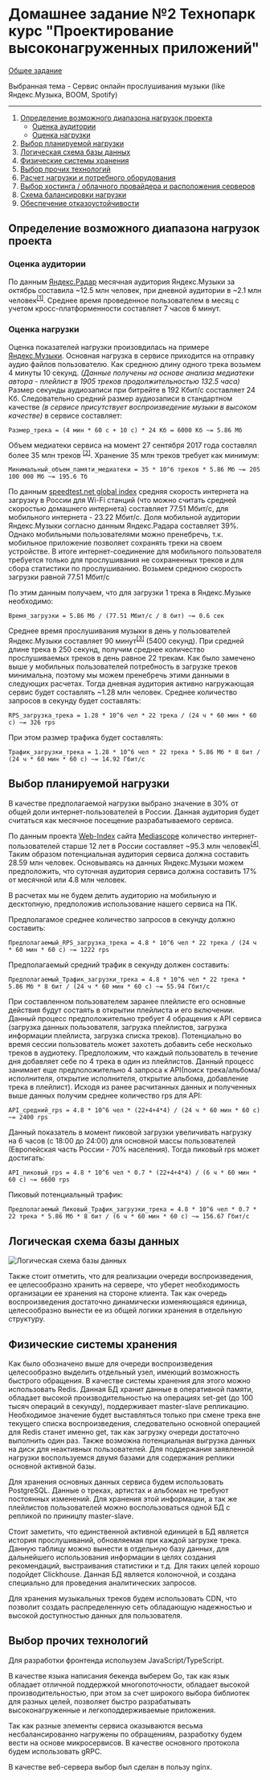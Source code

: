 # Домашнее задание №2 Технопарк курс "Проектирование высоконагруженных приложений"
[Общее задание](https://park.mail.ru/blog/topic/view/15123/)


 Выбранная тема - Сервис онлайн прослушивания музыки (like Яндекс.Музыка, BOOM, Spotify)

 -----

1. [Определение возможного диапазона нагрузок проекта](#Определение-возможного-диапазона-нагрузок-проекта)
    * [Оценка аудитории](#Оценка-аудитории)
    * [Оценка нагрузки](#Оценка-нагрузки)
2. [Выбор планируемой нагрузки](#Выбор-планируемой-нагрузки)
3. [Логическая схема базы данных](#Логическая-схема-базы-данных)
4. [Физические системы хранения](#Физические-системы-хранения)
5. [Выбор прочих технологий](#Выбор-прочих-технологий)
6. [Расчет нагрузки и потребного оборудования]()
7. [Выбор хостинга / облачного провайдера и расположения серверов]()
8. [Схема балансировки нагрузки]()
9. [Обеспечение отказоустойчивости]()

## Определение возможного диапазона нагрузок проекта

### Оценка аудитории 
 По данным [Яндекс.Радар](https://radar.yandex.ru/) месячная аудитория Яндекс.Музыки за октябрь составила ~12.5 млн человек, при дневной аудитории в ~2.1 млн человек<sup>[[1]](https://radar.yandex.ru/yandex?month=2020-10)</sup>. Среднее время проведенное пользователем в месяц с учетом кросс-платформенности составляет 7 часов 6 минут.

### Оценка нагрузки

Оценка показателей нагрузки произовдилась на примере [Яндекс.Музыки](https://music.yandex.ru/). Основная нагрузка в сервисе приходится на отправку аудио файлов пользователю. Как среднюю длину одного трека возьмем 4 минуты 10 секунд. *(Данные получены на основе анализа медиатеки автора - плейлист в 1905 треков продолжительностью 132.5 часа)* Размер секунды аудиозаписи при битрейте в 192 Кбит/с составляет 24 Кб. Следовательно средний размер аудиозаписи в стандартном качестве *(в сервисе присутствует воспроизведение музыки в высоком качестве)* в сервисе составляет:

`Размер_трека = (4 мин * 60 с + 10 с) * 24 Кб = 6000 Кб ~= 5.86 Мб`

Объем медиатеки сервиса на момент 27 сентября 2017 года составлял более 35 млн треков <sup>[[2]](https://www.interfax.ru/business/580802)</sup>. Хранение 35 млн треков требует как минимум:

`Минимальный_объем_памяти_медиатеки = 35 * 10^6 треков * 5.86 Мб ~= 205 100 000 Мб ~= 195.6 Тб`

По данным [speedtest.net global index](https://www.speedtest.net/global-index) средняя скорость интернета на загрузку в России для Wi-Fi станций (что можно считать средней скоростью домашнего интернета) составляет 77.51 Мбит/с, для мобильного интернета - 23.22 Мбит/с. Доля мобильной аудитории Яндекс.Музыки согласно данным Яндекс.Радара составляет 39%. Однако мобильными пользователями можно пренебречь, т.к. мобильное приложение позволяет сохранять треки на своем устройстве. В итоге интернет-соединение для мобильного пользователя требуется только для прослушивания не сохраненных треков и для сбора статистики по прослушиванию. Возьмем среднюю скорость загрузки равной 77.51 Мбит/с

По этим данным получаем, что для загрузки 1 трека в Яндекс.Музыке необходимо:

`Время_загрузки = 5.86 Мб / (77.51 Мбит/с / 8 бит) ~= 0.6 сек`

Среднее время прослушивания музыки в день у пользователей Яндекс.Музыки составляет 90 минут<sup>[[3]](https://rg.ru/2020/03/26/kakuiu-muzyku-predpochitaiut-slushat-rossiiane-na-karantine.html)</sup> (5400 секунд). При средней длине трека в 250 секунд, получим среднее количество прослушиваемых треков в день равное 22 трекам. Как было замечено выше у мобильных пользователей потребность в загрузке треков минимальна, поэтому мы можем пренебречь этими данными в следующих расчетах. Тогда дневная аудитория активно нагружающая сервис будет составлять ~1.28 млн человек. Среднее количество запросов в секунду будет составлять: 

`RPS_загрузка_трека = 1.28 * 10^6 чел * 22 трека / (24 ч * 60 мин * 60 с) ~= 326 rps`

При этом размер трафика будет составлять:

`Трафик_загрузки_трека = 1.28 * 10^6 чел * 22 трека * 5.86 Мб * 8 бит / (24 ч * 60 мин * 60 с) ~= 14.92 Гбит/с`

## Выбор планируемой нагрузки

В качестве предполагаемой нагрузки выбрано значение в 30% от общей доли интернет-пользователей в России. Данная аудитория будет считаться как месячное посещение разрабатываемого сервиса. 

По данным проекта [Web-Index](https://webindex.mediascope.net/) сайта [Mediascope](https://mediascope.net/) количество интернет-пользователей старше 12 лет в России составляет ~95.3 млн человек<sup>[[4]](https://webindex.mediascope.net/general-audience)</sup>. Таким образом потенциальная аудитория сервиса должна составить 28.59 млн человек. Основываясь на данных Яндекс.Музыки можем предположить, что суточная аудитория сервиса должна составить 17% от месячной или 4.8 млн человек. 

В расчетах мы не будем делить аудиторию на мобильную и десктопную, предположив использование нашего сервиса на ПК.

Предполагамое среднее количество запросов в секунду должно составить:

`Предполагаемый_RPS_загрузка_трека = 4.8 * 10^6 чел * 22 трека / (24 ч * 60 мин * 60 с) ~= 1222 rps`

Предполагаемый средний трафик в секунду должен составить:

`Предполагаемый_Трафик_загрузки_трека = 4.8 * 10^6 чел * 22 трека * 5.86 Мб * 8 бит / (24 ч * 60 мин * 60 с) ~= 55.94 Гбит/с`

При составленном пользователем заранее плейлисте его основные действия будут состаять в открытии плейлиста и его включении. Данный процесс предположительно требует 4 обращения к API сервиса (загрузка данных пользователя, загрузка плейлистов, загрузка информации плейлиста, загрузка списка треков). Потенциально во время сессии пользователь может захотеть добавить себе несколько треков в аудиотеку. Предположим, что каждый пользователь в течение дня добавляет себе по 4 трека в один из плейлистов. Данный процесс занимает еще предположительно 4 запроса к API(поиск трека/альбома/исполнителя, открытие исполнителя, открытие альбома, добавление трека в плейлист). Исходя из ранее расчитанных данных и полученных выше данных получим среднее количество rps для API:

`API_средний_rps = 4.8 * 10^6 чел * (22+4+4*4) / (24 ч * 60 мин * 60 с) ~= 2400 rps`

Данный показатель в момент пиковой загрузки увеличивать нагрузку на 6 часов (с 18:00 до 24:00) для основной массы пользователей (Европейская часть России - 70% населения). Тогда пиковый rps может достигать:

`API_пиковый_rps = 4.8 * 10^6 чел * 0.7 * (22+4+4*4) / (6 ч * 60 мин * 60 с) ~= 6600 rps`

Пиковый потенциальный трафик:

`Предполагаемый_Пиковый_Трафик_загрузки_трека = 4.8 * 10^6 чел * 0.7 * 22 трека * 5.86 Мб * 8 бит / (6 ч * 60 мин * 60 с) ~= 156.67 Гбит/с`

## Логическая схема базы данных

![Логическая схема базы данных](img/database.png)

Также стоит отметить, что для реализации очереди воспроизведения, ее целесообразно хранить на сервере, что уберет необходимость организации ее хранения на стороне клиента. Так как очередь воспроизведения достаточно динамически изменяющаяся единица, целесообразно вынести ее из общей логики хранения в отдельную структуру.

## Физические системы хранения

Как было обозначено выше для очереди воспроизведения целесообразно выделить отдельный узел, имеющий возможность быстрого обращения. В качестве системы хранения для этого можно использовать Redis. Данная БД хранит данные в оперативной памяти, обладает высокой производительностью на операциях set-get (до 100 тысяч операций в секунду), поддерживает master-slave репликацию. Необходимое значение будет выставляться только при смене трека вне текущего списка воспроизведения, следовательно основной операцией для Redis станет именно get, так как загрузку очереди достаточно выполнить один раз. Также возможна потенциальная выгрузка данных на диск для неактивных пользователей. Для поддержания заявленной нагрузки воспользуемся двумя базами для содержания реплики основной активной базы.

Для хранения основных данных сервиса будем использовать PostgreSQL. Данные о треках, артистах и альбомах не требуют постоянных изменений. Для хранения этой информации, а так же плейлистов пользователей можно воспользоваться одной БД с репликой по приницпу master-slave.

Стоит заметить, что единственной активной единицей в БД является история прослушиваний, обновляемая при каждой загрузке трека. Данную таблицу можно вынести в отдельную базу данных, для дальнейшего использования информации в целях создания рекомендаций, выстраивания статистики и т.д. Для таких целей хорошо подойдет Clickhouse. Данная БД является колоночной, и создана специально для проведения аналитических запросов.

Для хранения музыкальных треков будем использовать CDN, что позволит создать распределенную сеть обладающую надежностью и высокой доступностью данных для пользователя.

## Выбор прочих технологий

Для разработки фронтенда испольузем JavaScript/TypeScript.

В качестве языка написания бекенда выберем Go, так как язык обладает отличной поддержкой многопоточности, обладает высокой производительностью, при этом за счет широкого выбора библиотек для разных целей, позволяет быстро разрабатывать высоконагруженные и легкоподдерживаемые приложения.

Так как разные элементы сервиса оказываются весьма несбалансированно нагружены по обращениям, разработку будем вести на основе микросервисов. В качестве основного протокола будем использовать gRPC.

В качестве веб-сервера выбор был сделан в пользу nginx.